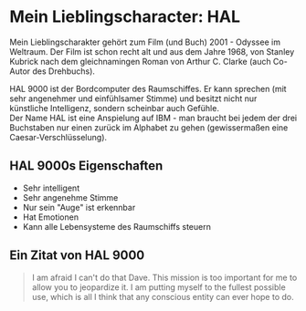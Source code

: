 # Mein Lieblingscharacter: HAL

Mein Lieblingscharakter gehört zum Film (und Buch) 2001 - Odyssee im Weltraum. Der Film ist schon recht alt und aus dem Jahre 1968, von Stanley Kubrick nach dem gleichnamingen Roman von Arthur C. Clarke (auch Co-Autor des Drehbuchs).

HAL 9000 ist der Bordcomputer des Raumschiffes. Er kann sprechen (mit sehr angenehmer und einfühlsamer Stimme) und besitzt nicht nur künstliche Intelligenz, sondern scheinbar auch Gefühle.  
Der Name HAL ist eine Anspielung auf IBM - man braucht bei jedem der drei Buchstaben nur einen zurück im Alphabet zu gehen (gewissermaßen eine Caesar-Verschlüsselung).

## HAL 9000s Eigenschaften
* Sehr intelligent
* Sehr angenehme Stimme
* Nur sein "Auge" ist erkennbar
* Hat Emotionen
* Kann alle Lebensysteme des Raumschiffs steuern

## Ein Zitat von HAL 9000

> I am afraid I can't do that Dave.
> This mission is too important for me to allow you to jeopardize it.
> I am putting myself to the fullest possible use, which is all I think that any conscious entity can ever hope to do.
